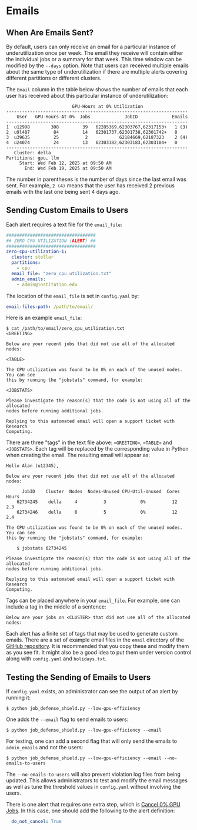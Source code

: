 # Emails

## When Are Emails Sent?

By default, users can only receive an email for a particular instance of underutilization once per week. The email they receive will contain either the individual jobs or a summary for that week. This time window can be modified by the `--days` option. Note that users can received multiple emails about the same type of underutilization if there are multiple alerts covering different partitions or different clusters.

The `Email` column in the table below shows the number of emails that each user has received about this particular instance of underutilization:

```
                         GPU-Hours at 0% Utilization
---------------------------------------------------------------------
    User   GPU-Hours-At-0%  Jobs             JobID             Emails
---------------------------------------------------------------------
1  u12998        308         39   62285369,62303767,62317153+   1 (3)
2  u9l487         84         14   62301737,62301738,62301742+   0
3  u39635         25          2            62184669,62187323    2 (4)
4  u24074         24         13   62303182,62303183,62303184+   0
---------------------------------------------------------------------
   Cluster: della
Partitions: gpu, llm
     Start: Wed Feb 12, 2025 at 09:50 AM
       End: Wed Feb 19, 2025 at 09:50 AM
```

The number in parentheses is the number of days since the last email was sent. For example, `2 (4)` means that the user has received 2 previous emails with the last one being sent 4 days ago.

## Sending Custom Emails to Users

Each alert requires a text file for the `email_file`:

```yaml
##################################
## ZERO CPU UTILIZATION (ALERT) ##
##################################
zero-cpu-utilization-1:
  cluster: stellar
  partitions:
    - cpu
  email_file: "zero_cpu_utilization.txt"
  admin_emails:
    - admin@institution.edu
```

The location of the `email_file` is set in `config.yaml` by:

```yaml
email-files-path: /path/to/email/
```

Here is an example `email_file`:

```
$ cat /path/to/email/zero_cpu_utilization.txt
<GREETING>

Below are your recent jobs that did not use all of the allocated nodes:

<TABLE>

The CPU utilization was found to be 0% on each of the unused nodes. You can see
this by running the "jobstats" command, for example:

<JOBSTATS>

Please investigate the reason(s) that the code is not using all of the allocated
nodes before running additional jobs.

Replying to this automated email will open a support ticket with Research
Computing.
```

There are three "tags" in the text file above: `<GREETING>`, `<TABLE>` and `<JOBSTATS>`.
Each tag will be replaced by the corresponding value in Python when creating the email. The resulting email will appear as:

```
Hello Alan (u12345),

Below are your recent jobs that did not use all of the allocated nodes:

      JobID    Cluster  Nodes  Nodes-Unused CPU-Util-Unused  Cores  Hours
    62734245    della     4          3             0%          12    2.3 
    62734246    della     6          5             0%          12    2.4 

The CPU utilization was found to be 0% on each of the unused nodes. You can see
this by running the "jobstats" command, for example:

    $ jobstats 62734245

Please investigate the reason(s) that the code is not using all of the allocated
nodes before running additional jobs.

Replying to this automated email will open a support ticket with Research
Computing.
```

Tags can be placed anywhere in your `email_file`. For example, one can include a tag in the middle of a sentence:

```
Below are your jobs on <CLUSTER> that did not use all of the allocated nodes:
```

Each alert has a finite set of tags that may be used to generate custom emails. There are
a set of example email files in the `email` directory of the [GitHub repository](https://github.com/jdh4/job_defense_shield). It is
recommended that you copy these and modify them as you see fit. It might also be a good
idea to put them under version control along with `config.yaml` and `holidays.txt`.

## Testing the Sending of Emails to Users

If `config.yaml` exists, an administrator can see the output of an alert by running it:

```
$ python job_defense_shield.py --low-gpu-efficiency
```

One adds the `--email` flag to send emails to users:

```
$ python job_defense_shield.py --low-gpu-efficiency --email

```

For testing, one can add a second flag that will only send the emails to `admin_emails` and not the users:

```
$ python job_defense_shield.py --low-gpu-efficiency --email --no-emails-to-users
```

The `--no-emails-to-users` will also prevent violation log files from being updated. This allows administrators to test and modify the email messages as well as tune the threshold values in `config.yaml` without involving the users.

There is one alert that requires one extra step, which is [Cancel 0% GPU Jobs](alert/cancel_gpu_jobs.md). In this case, one should add the following to the alert definition:

```yaml
  do_not_cancel: True
```

